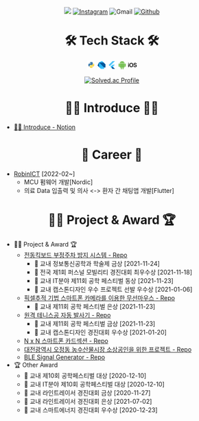 <div align=center>
<a href="https://hits.seeyoufarm.com"><img src="https://hits.seeyoufarm.com/api/count/incr/badge.svg?url=https%3A%2F%2Fgithub.com%2Fhitbee-dev&count_bg=%23E9C04C&title_bg=%23181717&icon=&icon_color=%23E7E7E7&title=hits&edge_flat=false"/></a>
<a href="https://www.instagram.com/hitbee_0584/"><img alt="Instagram" src ="https://img.shields.io/badge/Instagram-E4405F.svg?&style=flat&logo=Instagram&logoColor=white"/></a>
<img alt="Gmail" src ="https://img.shields.io/badge/Gmail-EA4335.svg?&style=flat&logo=Gmail&logoColor=white"/></a>
<a href="https://github.com/Hitbee-dev"><img alt="Github" src ="https://img.shields.io/badge/Git-181717.svg?&style=flat&logo=Git&logoColor=white"/></a>
<br/>
</div>
<p></p>

 <div align=center>
    <h1> 🛠 Tech Stack 🛠 </h1>
    <code><img height="20" src="https://raw.githubusercontent.com/github/explore/80688e429a7d4ef2fca1e82350fe8e3517d3494d/topics/python/python.png"></code>
    <code><img height="20" src="https://raw.githubusercontent.com/github/explore/80688e429a7d4ef2fca1e82350fe8e3517d3494d/topics/dart/dart.png"></code>
    <code><img height="20" src="https://raw.githubusercontent.com/github/explore/80688e429a7d4ef2fca1e82350fe8e3517d3494d/topics/flutter/flutter.png"></code>
    <code><img height="20" src="https://raw.githubusercontent.com/github/explore/80688e429a7d4ef2fca1e82350fe8e3517d3494d/topics/android/android.png"></code>
    <code><img height="20" src="https://raw.githubusercontent.com/github/explore/80688e429a7d4ef2fca1e82350fe8e3517d3494d/topics/ios/ios.png"></code>
    <p></p>
    
<!-- <img alt="Python" src ="https://img.shields.io/badge/Python-3776AB.svg?&style=plastic&logo=Python&logoColor=white"/></a>
<img alt="Flutter" src ="https://img.shields.io/badge/Flutter-02569B.svg?&style=plastic&logo=Flutter&logoColor=white"/></a>
<img alt="Dart" src ="https://img.shields.io/badge/Dart-0175C2.svg?&style=plastic&logo=Dart&logoColor=white"/></a>
<img alt="Android" src ="https://img.shields.io/badge/Android-81C147.svg?&style=plastic&logo=Android&logoColor=white"/></a>
<img alt="IOS" src ="https://img.shields.io/badge/IOS-000000.svg?&style=plastic&logo=IOS&logoColor=white"/></a> -->
[![Solved.ac Profile](http://mazassumnida.wtf/api/v2/generate_badge?boj=kc0584)](https://solved.ac/kc0584/)
</div>
<p></p>

# <center>🙇‍♂️ Introduce 🙇‍♂️<center>
 - [🙇‍♂️ Introduce - Notion](https://charm-aluminum-6c2.notion.site/Introduce-5c71abcdcb864af68e440893bf430d72)

# <center>💼 Career 💼<center>
 - [RobinICT](http://robinict.co.kr/) [2022-02~]
   - MCU 펌웨어 개발[Nordic]
   - 의료 Data 입출력 및 의사 <-> 환자 간 채팅앱 개발[Flutter]
  
# <center>👨‍💻 Project & Award 🏆 <center>
 - 👨‍💻 Project & Award 🏆 
    - [전동킥보드 부정주차 방지 시스템 - Repo](https://github.com/Hitbee-dev/stop_flutter)
        - 🏅 교내 정보통신공학과 학술제 금상 [2021-11-24]
        - 🥈 전국 제1회 퍼스널 모빌리티 경진대회 최우수상 [2021-11-18]
        - 🥉 교내 IT분야 제11회 공학 페스티벌 동상 [2021-11-23]
        - 🥉 교내 캡스톤디자인 우수 프로젝트 선발 우수상 [2021-01-06]
    - [픽셀추적 기법 스마트폰 카메라를 이용한 무선마우스 - Repo](https://github.com/Hitbee-dev/wireless_mouse_client)
        - 🥈 교내 제11회 공학 페스티벌 은상 [2021-11-23]
    - [원격 테니스공 자동 발사기 - Repo](https://github.com/Hitbee-dev/tennis)
        - 🥈 교내 제11회 공학 페스티벌 금상 [2021-11-23]
        - 🥉 교내 캡스톤디자인 경진대회 우수상 [2021-01-20]
    - [N x N 스마트폰 카드섹션 - Repo](https://github.com/Hitbee-dev/led_card_project_client)
    - [대전광역시 오정동 농수산물시장 소상공인을 위한 프로젝트 - Repo](https://github.com/Hitbee-dev/saojeong)
    - [BLE Signal Generator - Repo](https://github.com/Hitbee-dev/ble_generator_flutter)
 - 🏆 Other Award
    - 🏅 교내 제10회 공학페스티벌 대상 [2020-12-10]
    - 🏅 교내 IT분야 제10회 공학페스티벌 대상 [2020-12-10]
    - 🏅 교내 라인트레이서 경진대회 금상 [2020-11-27]
    - 🥈 교내 라인트레이서 경진대회 은상 [2021-07-02]
    - 🥉 교내 스마트에너지 경진대회 우수상 [2020-12-23]